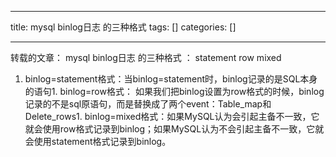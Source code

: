 
--- 
title:  mysql binlog日志 的三种格式 
tags: []
categories: [] 

---
转载的文章： mysql binlog日志 的三种格式 ： statement row mixed
1. binlog=statement格式：当binlog=statement时，binlog记录的是SQL本身的语句1. binlog=row格式： 如果我们把binlog设置为row格式的时候，binlog记录的不是sql原语句，而是替换成了两个event：Table_map和Delete_rows1. binlog=mixed格式：如果MySQL认为会引起主备不一致，它就会使用row格式记录到binlog；如果MySQL认为不会引起主备不一致，它就会使用statement格式记录到binlog。